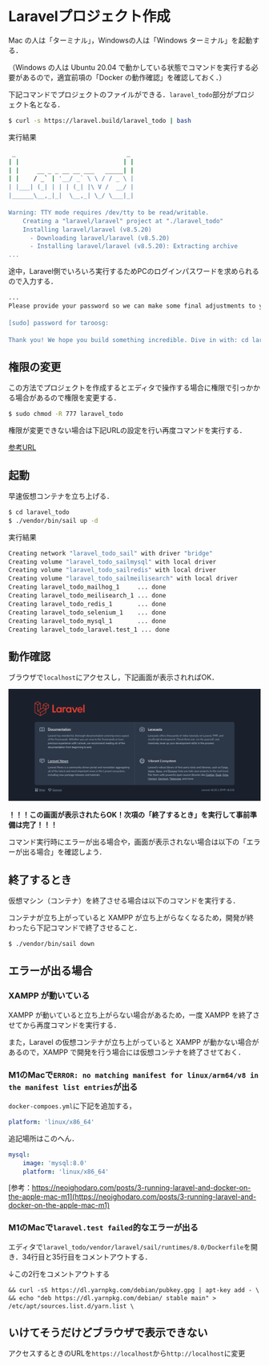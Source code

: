 # Laravelプロジェクト作成

Mac の人は「ターミナル」，Windowsの人は「Windows ターミナル」を起動する．

（Windows の人は Ubuntu 20.04 で動かしている状態でコマンドを実行する必要があるので，適宜前項の「Docker の動作確認」を確認しておく．）

下記コマンドでプロジェクトのファイルができる．`laravel_todo`部分がプロジェクト名となる．

```bash
$ curl -s https://laravel.build/laravel_todo | bash
```

実行結果

```bash
 _                               _
| |                             | |
| |     __ _ _ __ __ ___   _____| |
| |    / _` | '__/ _` \ \ / / _ \ |
| |___| (_| | | | (_| |\ V /  __/ |
|______\__,_|_|  \__,_| \_/ \___|_|

Warning: TTY mode requires /dev/tty to be read/writable.
    Creating a "laravel/laravel" project at "./laravel_todo"
    Installing laravel/laravel (v8.5.20)
      - Downloading laravel/laravel (v8.5.20)
      - Installing laravel/laravel (v8.5.20): Extracting archive
...
```

途中，Laravel側でいろいろ実行するためPCのログインパスワードを求められるので入力する．

```bash
...
Please provide your password so we can make some final adjustments to your application's permissions.

[sudo] password for taroosg:

Thank you! We hope you build something incredible. Dive in with: cd laravel_todo && ./vendor/bin/sail up

```


## 権限の変更

この方法でプロジェクトを作成するとエディタで操作する場合に権限で引っかかる場合があるので権限を変更する．

```bash
$ sudo chmod -R 777 laravel_todo
```

権限が変更できない場合は下記URLの設定を行い再度コマンドを実行する．

[参考URL](https://gori.me/mac/mac-tips/112082)

## 起動

早速仮想コンテナを立ち上げる．

```bash
$ cd laravel_todo
$ ./vendor/bin/sail up -d
```

実行結果

```bash
Creating network "laravel_todo_sail" with driver "bridge"
Creating volume "laravel_todo_sailmysql" with local driver
Creating volume "laravel_todo_sailredis" with local driver
Creating volume "laravel_todo_sailmeilisearch" with local driver
Creating laravel_todo_mailhog_1     ... done
Creating laravel_todo_meilisearch_1 ... done
Creating laravel_todo_redis_1       ... done
Creating laravel_todo_selenium_1    ... done
Creating laravel_todo_mysql_1       ... done
Creating laravel_todo_laravel.test_1 ... done
```


## 動作確認

ブラウザで`localhost`にアクセスし，下記画面が表示されればOK．

![トップ画面](../img/20210104-laravel-firstview.png)

**！！！この画面が表示されたらOK！次項の「終了するとき」を実行して事前準備は完了！！！**

コマンド実行時にエラーが出る場合や，画面が表示されない場合は以下の「エラーが出る場合」を確認しよう．


## 終了するとき

仮想マシン（コンテナ）を終了させる場合は以下のコマンドを実行する．

コンテナが立ち上がっていると XAMPP が立ち上がらなくなるため，開発が終わったら下記コマンドで終了させること．

```bash
$ ./vendor/bin/sail down
```


## エラーが出る場合

### XAMPP が動いている

XAMPP が動いていると立ち上がらない場合があるため，一度 XAMPP を終了させてから再度コマンドを実行する．

また，Laravel の仮想コンテナが立ち上がっていると XAMPP が動かない場合があるので，XAMPP で開発を行う場合には仮想コンテナを終了させておく．

### M1のMacで`ERROR: no matching manifest for linux/arm64/v8 in the manifest list entries`が出る

`docker-compoes.yml`に下記を追加する，

```yml
platform: 'linux/x86_64'
```

追記場所はこのへん．

```yml
mysql:
    image: 'mysql:8.0'
    platform: 'linux/x86_64'
```

[参考：https://neoighodaro.com/posts/3-running-laravel-and-docker-on-the-apple-mac-m1](https://neoighodaro.com/posts/3-running-laravel-and-docker-on-the-apple-mac-m1)

### M1のMacで`laravel.test failed`的なエラーが出る

エディタで`laravel_todo/vendor/laravel/sail/runtimes/8.0/Dockerfile`を開き．34行目と35行目をコメントアウトする．

↓この2行をコメントアウトする

```
&& curl -sS https://dl.yarnpkg.com/debian/pubkey.gpg | apt-key add - \
&& echo "deb https://dl.yarnpkg.com/debian/ stable main" > /etc/apt/sources.list.d/yarn.list \
```

## いけてそうだけどブラウザで表示できない

アクセスするときのURLを`https://localhost`から`http://localhost`に変更


